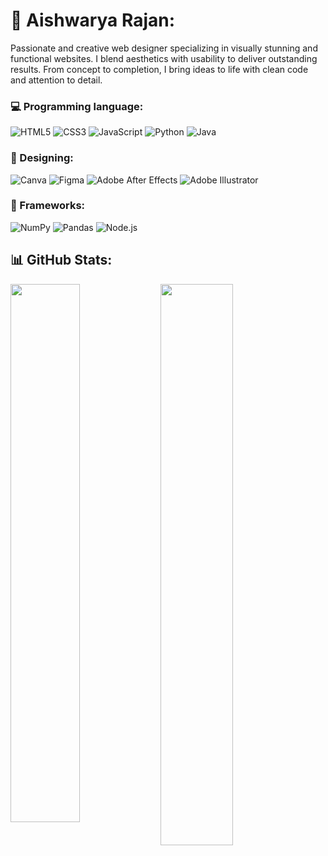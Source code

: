# 💫 Aishwarya Rajan:

Passionate and creative web designer specializing in visually stunning and functional websites. I blend aesthetics with usability to deliver outstanding results. From concept to completion, I bring ideas to life with clean code and attention to detail.


### 💻 Programming language:

![HTML5](https://img.shields.io/badge/html5-%23E34F26.svg?style=for-the-badge&logo=html5&logoColor=white)
![CSS3](https://img.shields.io/badge/css3-%231572B6.svg?style=for-the-badge&logo=css3&logoColor=white) 
![JavaScript](https://img.shields.io/badge/javascript-%23323330.svg?style=for-the-badge&logo=javascript&logoColor=%23F7DF1E)
![Python](https://img.shields.io/badge/python-3670A0?style=for-the-badge&logo=python&logoColor=ffdd54) 
![Java](https://img.shields.io/badge/java-%329450A0.svg?style=for-the-badge&logo=java&logoColor=ffdd54) 

### 📀 Designing:
![Canva](https://img.shields.io/badge/Canva-%2300C4CC.svg?style=for-the-badge&logo=Canva&logoColor=white)
![Figma](https://img.shields.io/badge/figma-%23F24E1E.svg?style=for-the-badge&logo=figma&logoColor=white)
![Adobe After Effects](https://img.shields.io/badge/Adobe%20After%20Effects-9999FF.svg?style=for-the-badge&logo=Adobe%20After%20Effects&logoColor=white)
![Adobe Illustrator](https://img.shields.io/badge/adobeillustrator-%23FF9A00.svg?style=for-the-badge&logo=adobeillustrator&logoColor=white)

### 🧰 Frameworks:
![NumPy](https://img.shields.io/badge/numpy-%23013243.svg?style=for-the-badge&logo=numpy&logoColor=white)
![Pandas](https://img.shields.io/badge/pandas-%23150458.svg?style=for-the-badge&logo=pandas&logoColor=white)
![Node.js](https://img.shields.io/badge/node.js-%23167458.svg?style=for-the-badge&logo=node.js&logoColor=white)

## 📊 GitHub Stats:

<img align="left" width="47%" src="https://github-readme-stats.vercel.app/api?username=a5hcodes&theme=dracula&show_icons=true&hide_border=true" />

<img align="left" width="48%" src="https://github-readme-stats.vercel.app/api/top-langs/?username=a5hcodes&theme=dracula&layout=compact&hide_border=true" />
